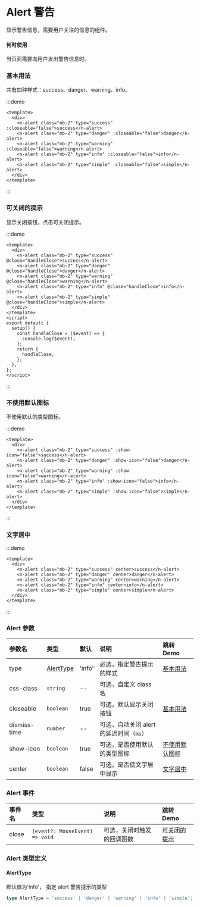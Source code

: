 # Alert 警告

显示警告信息，需要用户关注的信息的组件。

#### 何时使用

当页面需要向用户发出警告信息时。

### 基本用法

共有四种样式：success、danger、warning、info。

:::demo

```vue
<template>
  <div>
    <n-alert class="mb-2" type="success" :closeable="false">success</n-alert>
    <n-alert class="mb-2" type="danger" :closeable="false">danger</n-alert>
    <n-alert class="mb-2" type="warning" :closeable="false">warning</n-alert>
    <n-alert class="mb-2" type="info" :closeable="false">info</n-alert>
    <n-alert class="mb-2" type="simple" :closeable="false">simple</n-alert>
  </div>
</template>
```

:::

### 可关闭的提示

显示关闭按钮，点击可关闭提示。

:::demo

```vue
<template>
  <div>
    <n-alert class="mb-2" type="success" @close="handleClose">success</n-alert>
    <n-alert class="mb-2" type="danger" @close="handleClose">danger</n-alert>
    <n-alert class="mb-2" type="warning" @close="handleClose">warning</n-alert>
    <n-alert class="mb-2" type="info" @close="handleClose">info</n-alert>
    <n-alert class="mb-2" type="simple" @close="handleClose">simple</n-alert>
  </div>
</template>
<script>
export default {
  setup() {
    const handleClose = ($event) => {
      console.log($event);
    };
    return {
      handleClose,
    };
  },
};
</script>
```

:::

### 不使用默认图标

不使用默认的类型图标。

:::demo

```vue
<template>
  <div>
    <n-alert class="mb-2" type="success" :show-icon="false">success</n-alert>
    <n-alert class="mb-2" type="danger" :show-icon="false">danger</n-alert>
    <n-alert class="mb-2" type="warning" :show-icon="false">warning</n-alert>
    <n-alert class="mb-2" type="info" :show-icon="false">info</n-alert>
    <n-alert class="mb-2" type="simple" :show-icon="false">simple</n-alert>
  </div>
</template>
```

:::

### 文字居中

:::demo

```vue
<template>
  <div>
    <n-alert class="mb-2" type="success" center>success</n-alert>
    <n-alert class="mb-2" type="danger" center>danger</n-alert>
    <n-alert class="mb-2" type="warning" center>warning</n-alert>
    <n-alert class="mb-2" type="info" center>info</n-alert>
    <n-alert class="mb-2" type="simple" center>simple</n-alert>
  </div>
</template>
```

:::

### Alert 参数

| 参数名       | 类型                    | 默认   | 说明                                    | 跳转 Demo                         |
| :----------- | :---------------------- | :----- | :-------------------------------------- | :-------------------------------- |
| type         | [AlertType](#alerttype) | 'info' | 必选，指定警告提示的样式                | [基本用法](#基本用法)             |
| css-class    | `string`                | --     | 可选，自定义 class 名                   |
| closeable    | `boolean`               | true   | 可选，默认显示关闭按钮                  | [基本用法](#可关闭的提示)         |
| dismiss-time | `number`                | --     | 可选，自动关闭 alert 的延迟时间（`ms`） |
| show-icon    | `boolean`               | true   | 可选，是否使用默认的类型图标            | [不使用默认图标](#不使用默认图标) |
| center       | `boolean`               | false  | 可选，是否使文字居中显示                | [文字居中](#文字居中)             |

### Alert 事件

| 事件名 | 类型                           | 说明                       | 跳转 Demo                     |
| :----- | :----------------------------- | :------------------------- | :---------------------------- |
| close  | `(event?: MouseEvent) => void` | 可选，关闭时触发的回调函数 | [可关闭的提示](#可关闭的提示) |

### Alert 类型定义

#### AlertType

默认值为'info'， 指定 alert 警告提示的类型

```ts
type AlertType = 'success' | 'danger' | 'warning' | 'info' | 'simple';
```
